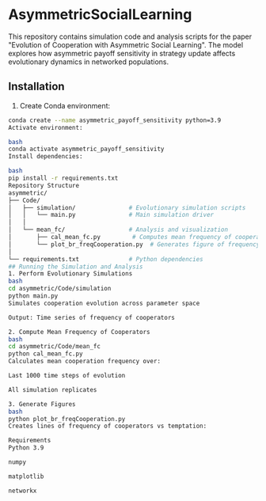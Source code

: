 # AsymmetricSocialLearning

This repository contains simulation code and analysis scripts for the paper "Evolution of Cooperation with Asymmetric Social Learning". The model explores how asymmetric payoff sensitivity in strategy update affects evolutionary dynamics in networked populations.

## Installation

1. Create Conda environment:
```bash
conda create --name asymmetric_payoff_sensitivity python=3.9
Activate environment:

bash
conda activate asymmetric_payoff_sensitivity
Install dependencies:

bash
pip install -r requirements.txt
Repository Structure
asymmetric/
├── Code/
│   ├── simulation/               # Evolutionary simulation scripts
│   │   └── main.py               # Main simulation driver
│   │
│   └── mean_fc/                  # Analysis and visualization
│       ├── cal_mean_fc.py         # Computes mean frequency of cooperators 
│       └── plot_br_freqCooperation.py  # Generates figure of frequency of cooperators 
│
└── requirements.txt              # Python dependencies
## Running the Simulation and Analysis
1. Perform Evolutionary Simulations
bash
cd asymmetric/Code/simulation
python main.py
Simulates cooperation evolution across parameter space

Output: Time series of frequency of cooperators 

2. Compute Mean Frequency of Cooperators 
bash
cd asymmetric/Code/mean_fc
python cal_mean_fc.py
Calculates mean cooperation frequency over:

Last 1000 time steps of evolution

All simulation replicates

3. Generate Figures
bash
python plot_br_freqCooperation.py
Creates lines of frequency of cooperators vs temptation:

Requirements
Python 3.9

numpy

matplotlib

networkx
